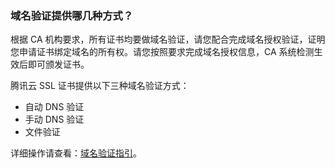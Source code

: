 ### 域名验证提供哪几种方式？

根据 CA 机构要求，所有证书均要做域名验证，请您配合完成域名授权验证，证明您申请证书绑定域名的所有权。请您按照要求完成域名授权信息，CA 系统检测生效后即可颁发证书。

腾讯云 SSL 证书提供以下三种域名验证方式：
- 自动 DNS 验证
- 手动 DNS 验证
- 文件验证

详细操作请查看：[域名验证指引](https://cloud.tencent.com/document/product/400/4142)。



